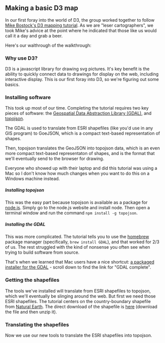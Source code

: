 ## Making a basic D3 map
In our first foray into the world of D3, the group worked together to follow [Mike Bostock's D3 mapping tutorial](http://bost.ocks.org/mike/map/). As we are "leser cartographers", we took Mike's advice at the point where he indicated that those like us would call it a day and grab a beer.

Here's our walthrough of the walkthrough:

### Why use D3?
D3 is a javascript library for drawing svg pictures. It's key benefit is the ability to quickly connect data to drawings for display on the web, including interactive display. This is our first foray into D3, so we're figuring out some basics.


### Installing software
This took up most of our time. Completing the tutorial requires two key pieces of software: the [Geospatial Data Abstraction Library (GDAL)](www.gdal.org), and [topojson](github.com/mbostock/topojson).

The GDAL is used to translate from ESRI shapefiles (like you'd use in any GIS program) to GoeJSON, which is a compact text-based representation of shapes.

Then, topojson translates the GeoJSON into topojson data, which is an even more compact text-based representaton of shapes, and is the format that we'll eventually send to the browser for drawing.

Everyone who showed up with their laptop and did this tutorial was using a Mac so I don't know how much changes when you want to do this on a Windows machine instead.

##### Installing topojson
This was the easy part because topojson is available as a package for [node.js](nodejs.org). Simply go to the node.js website and install node. Then open a terminal window and run the command `npm install -g topojson`.

##### Installing the GDAL
This was more complicated. The tutorial tells you to use the [homebrew](brew.sh) package manager (specifically, `brew install GDAL`), and that worked for 2/3 of us. The rest struggled with the kind of nonsense you often see when trying to build software from source.

That's when we learned that Mac users have a nice shortcut: [a packaged installer for the GDAL](kyngchaos.com/software/frameworks) - scroll down to find the link for "GDAL complete".


### Getting the shapefiles
The tools we've installed will translate from ESRI shapefiles to topojson, which we'll eventually be slinging around the web. But first we need those ESRI shapefiles. The tutorial centers on the country-boundary shapefile from [Natural Earth](naturalearthdata.com). The direct download of the shapefile is [here](http://www.naturalearthdata.com/http//www.naturalearthdata.com/download/10m/cultural/ne_10m_admin_0_map_subunits.zip) (download the file and then unzip it).

### Translating the shapefiles
Now we use our new tools to translate the ESRI shapefiles into topojson.


